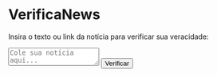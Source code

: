 <!DOCTYPE html>
<html lang="pt-BR">
<head>
    <meta charset="UTF-8">
    <meta name="viewport" content="width=device-width, initial-scale=1.0">
    <title>VerificaNews</title>
    <link rel="stylesheet" href="styles.css">
</head>
<body>
    <div class="container">
        <h1>VerificaNews</h1>
        <p>Insira o texto ou link da notícia para verificar sua veracidade:</p>
        <textarea id="newsInput" placeholder="Cole sua notícia aqui..."></textarea>
        <button id="checkButton">Verificar</button>
        <div id="result" class="result"></div>
    </div>
    <script src="script.js"></script>
</body>
</html>
